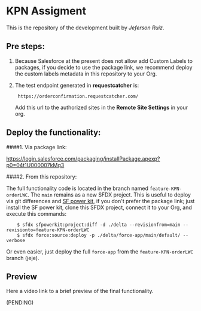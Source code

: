 # KPN Assigment

This is the repository of the development built by *Jeferson Ruiz*.
## Pre steps:

1. Because Salesforce at the present does not allow add Custom Labels to packages, if you decide to use the package link, we recommend deploy the custom labels metadata in this repository to your Org.

2. The test endpoint generated in **requestcatcher** is:

        https://orderconfirmation.requestcatcher.com/

    Add this url to the authorized sites in the **Remote Site Settings** in your org.

## Deploy the functionality:

####1. Via package link:

https://login.salesforce.com/packaging/installPackage.apexp?p0=04t1U000007kMq3


####2. From this repository:

The full functionality code is located in the branch named <code>feature-KPN-orderLWC</code>. The <code>main</code> remains as a new SFDX project. This is useful to deploy via git differences and [SF power kit](https://github.com/Accenture/sfpowerkit), if you don't prefer the package link; just install the SF power kit, clone this SFDX project, connect it to your Org, and execute this commands:

        $ sfdx sfpowerkit:project:diff -d ./delta --revisionfrom=main --revisionto=feature-KPN-orderLWC
        $ sfdx force:source:deploy -p ./delta/force-app/main/default/ --verbose

Or even easier, just deploy the full <code>force-app</code> from the <code>feature-KPN-orderLWC</code> branch (jeje).

## Preview

Here a video link to a brief preview of the final functionality.

(PENDING)
